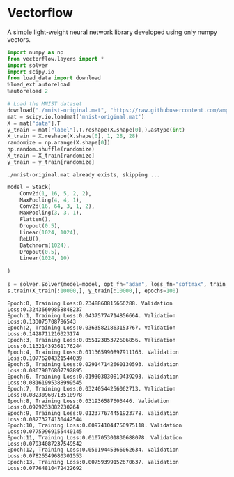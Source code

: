 # Vectorflow
A simple light-weight neural network library developed using only numpy vectors.



```python
import numpy as np
from vectorflow.layers import *
import solver
import scipy.io
from load_data import download
%load_ext autoreload
%autoreload 2
```


```python
# Load the MNIST dataset
download("./mnist-original.mat", "https://raw.githubusercontent.com/amplab/datascience-sp14/master/lab7/mldata/mnist-original.mat", False)
mat = scipy.io.loadmat('mnist-original.mat')
X = mat["data"].T
y_train = mat["label"].T.reshape(X.shape[0],).astype(int)
X_train = X.reshape(X.shape[0], 1, 28, 28)
randomize = np.arange(X.shape[0])
np.random.shuffle(randomize)
X_train = X_train[randomize]
y_train = y_train[randomize]
```

    ./mnist-original.mat already exists, skipping ...



```python
model = Stack(
    Conv2d(1, 16, 5, 2, 2),
    MaxPooling(4, 4, 1),
    Conv2d(16, 64, 3, 1, 2),
    MaxPooling(3, 3, 1),
    Flatten(),
    Dropout(0.5),
    Linear(1024, 1024),
    ReLU(),
    Batchnorm(1024),
    Dropout(0.5), 
    Linear(1024, 10)
    
)
    
s = solver.Solver(model=model, opt_fn="adam", loss_fn="softmax", train_split = 0.9, batch_size=256, lr=0.005, lr_decay = 0.8)
s.train(X_train[:10000,], y_train[:10000,], epochs=100)
```

    Epoch:0, Training Loss:0.2348860815666288. Validation Loss:0.32436609858848237
    Epoch:1, Training Loss:0.04375774714856664. Validation Loss:0.133075708786543
    Epoch:2, Training Loss:0.03635821863153767. Validation Loss:0.1428711216323174
    Epoch:3, Training Loss:0.05512305372606856. Validation Loss:0.11321439361176244
    Epoch:4, Training Loss:0.011365990897911163. Validation Loss:0.10776204321544039
    Epoch:5, Training Loss:0.029147142660130593. Validation Loss:0.08679076807792895
    Epoch:6, Training Loss:0.019303030819439293. Validation Loss:0.08161995388999545
    Epoch:7, Training Loss:0.03240544256062713. Validation Loss:0.08230960713510978
    Epoch:8, Training Loss:0.031936587603446. Validation Loss:0.0929233882230264
    Epoch:9, Training Loss:0.012377674451923778. Validation Loss:0.08273274130442544
    Epoch:10, Training Loss:0.009741044750975118. Validation Loss:0.07759969155440145
    Epoch:11, Training Loss:0.010705301830688078. Validation Loss:0.07934087237549542
    Epoch:12, Training Loss:0.05019445366062634. Validation Loss:0.07826549680301553
    Epoch:13, Training Loss:0.00759399152670637. Validation Loss:0.07764810472422692



```python

```


```python

```


```python

```
